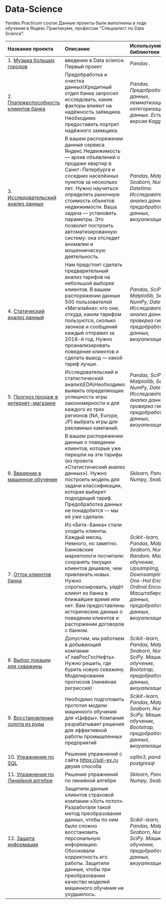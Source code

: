 # Data-Science
Yandex.Practicum course
Данные проекты были выполнены в ходе обучения в Яндекс.Практикуме, профессии "Специалист по Data Science".

| Название проекта | Описание | Используемые библиотеки | Статус  |
| :---------------------- | :---------------------- | :---------------------- | :---------------------- |
| 1. [Музыка больших городов](https://github.com/AleksTurov/Data-Science/tree/main/Music_of_big_cities) | введение в Data science. Первый проект | *Pandas .* | Завершен  |
| 2. [Платежеспособность клиентов банка](https://github.com/AleksTurov/Data-Science/tree/main/Borrower) | Предобработка и очистка данных\Кредитный отдел банка запросил исследовать, какие факторы влияют на надёжность заёмщика. Необходимо предоставить портрет надёжного заемщика.| *Pandas. Предобработка данных, лемматизация, категоризация данных. Есть версия Kaggle* | Завершен  |
| 3. [Исследовательский анализ данных](https://github.com/AleksTurov/Data-Science/tree/main/Data_analysis) | В вашем распоряжении данные сервиса Яндекс.Недвижимость — архив объявлений о продаже квартир в Санкт-Петербурге и соседних населённых пунктов за несколько лет. Нужно научиться определять рыночную стоимость объектов недвижимости. Ваша задача — установить параметры. Это позволит построить автоматизированную систему: она отследит аномалии и мошенническую деятельность. | *Pandas, Matplotlib, Seaborn, NumPy, Datetime. Исследовательский анализ данных, предобработка данных, визуализация.* | Завершен  |
| 4. [Статический анализ данный](https://github.com/AleksTurov/Data-Science/tree/main/Statistic) | Нам предстоит сделать предварительный анализ тарифов на небольшой выборке клиентов. В вашем распоряжении данные 500 пользователей «Мегалайна»: кто они, откуда, каким тарифом пользуются, сколько звонков и сообщений каждый отправил за 2018-й год. Нужно проанализировать поведение клиентов и сделать вывод — какой тариф лучше. | *Pandas, SciPy, Matplotlib, Seaborn, NumPy, Datetime. Исследовательский анализ данных, проверка гипотез, предобработка данных, визуализация.* | Завершен  |
| 5. [Прогноз продаж в интернет-магазине](https://github.com/AleksTurov/Data-Science/tree/main/Games) | Исследовательский и статистический анализ\EDA\Необходимо выявить определяющие успешность игры закономерности и для каждого из трех регионов (NA, Europe, JP) выбрать игры для рекламных кампаний. | *Pandas, SciPy, Matplotlib, Seaborn, NumPy, Datetime. Исследовательский анализ данных, проверка гипотез, предобработка данных, визуализация.* | Завершен  |
| 6. [Введение в машинное обучение](https://github.com/AleksTurov/Data-Science/tree/main/Introduction_ML) | В вашем распоряжении данные о поведении клиентов, которые уже перешли на эти тарифы (из проекта «Статистический анализ данных»). Нужно построить модель для задачи классификации, которая выберет подходящий тариф. Предобработка данных не понадобится — мы её уже сделали. | *Sklearn, Pandas, Numpy, Seaborn* | Завершен  |
| 7. [Отток клиентов банка](https://github.com/AleksTurov/Data-Science/tree/main/Customer_churn) | Из «Бета-Банка» стали уходить клиенты. Каждый месяц. Немного, но заметно. Банковские маркетологи посчитали: сохранять текущих клиентов дешевле, чем привлекать новых. Нужно спрогнозировать, уйдёт клиент из банка в ближайшее время или нет. Вам предоставлены исторические данные о поведении клиентов и расторжении договоров с банком.| *Scikit-learn, Pandas, Matplotlib, Seaborn, NumPy, Random. Машинное обучение, Upsampling, Downsampling, One-Hot Encoding, Ordinal Encoding, Масштабирование данных, предобработка данных, визуализация.* | Завершен  |
| 8. [Выбор локации для скважины](https://github.com/AleksTurov/Data-Science/tree/main/Well_location) | Допустим, мы работаем в добывающей компании «ГлавРосГосНефть». Нужно решить, где бурить новую скважину. Моделирование прогнозов (линейная регрессия)| *Scikit-learn, Pandas, Matplotlib, Seaborn, NumPy, SciPy. Машинное обучение, Bootstrap, предобработка данных, визуализация.* | Завершен  |
| 9. [Восстановление золота из руды](https://github.com/AleksTurov/Data-Science/tree/main/Recovery_of_gold) | Необхдимо подготовить прототип модели машинного обучения для «Цифры». Компания разрабатывает решения для эффективной работы промышленных предприятий| *Scikit-learn, Pandas, Matplotlib, Seaborn, NumPy, SciPy. Машинное обучение, Bootstrap, предобработка данных, визуализация.* | Завершен  |
| 10. [Упражнения по SQL](sql-ex) | Решение упражнений с сайта https://sql-ex.ru двумя способа| *sqlite3, pandas, postgresql* | Выполняется | 
| 11. [Упражнения по Линейной алгебре](Linear_algebra) | Решение упражнений по линейной алгебре| *Sklearn, Pandas, Numpy, Seaborn* | Завершен  | 
| 12. [Защита информации](https://github.com/AleksTurov/Data-Science/tree/main/data_protection) | Защитили данные клиентов страховой компании «Хоть потоп». Разработали такой метод преобразования данных, чтобы по ним было сложно восстановить персональную информацию. Обосновали корректность его работы. Защитили данные, чтобы при преобразовании качество моделей машинного обучения не ухудшилось. | *Scikit-learn, Pandas, Matplotlib, Seaborn, NumPy, SciPy. Машинное обучение, предобработка данных, визуализация.* | Выполняется  |